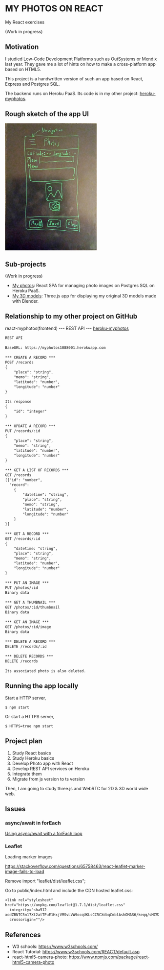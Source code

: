 # MY PHOTOS ON REACT

My React exercises

(Work in progress)

## Motivation

I studied Low-Code Development Platforms such as OutSystems or Mendix last year. They gave me a lot of hints on how to make a cross-platform app based on HTML5.

This project is a handwritten version of such an app based on React, Express and Postgres SQL.

The backend runs on Heroku PaaS. Its code is in my other project: [heroku-myphotos](https://github.com/araobp/heroku-myphotos).


## Rough sketch of the app UI

<img src="./doc/rough_sketch.jpg" width=300px>

## Sub-projects

(Work in progress)

- [My photos](/myphotos): React SPA for managing photo images on Postgres SQL on Heroku PaaS.
- [My 3D models](/three): Three.js app for displaying my original 3D models made with Blender.

## Relationship to my other project on GitHub

react-myphotos(frontend) --- REST API --- [heroku-myphotos](https://github.com/araobp/heroku-myphotos)

```
REST API

BaseURL: https://myphotos1088001.herokuapp.com

*** CREATE A RECORD ***
POST /records
{
    "place": "string",
    "memo": "string",
    "latitude": "number",
    "longitude": "number"
}

Its response
{
    "id": "integer"
}

*** UPDATE A RECORD ***
PUT /records/:id
{
    "place": "string",
    "memo": "string",
    "latitude": "number",
    "longitude": "number"
}

*** GET A LIST OF RECORDS ***
GET /records
[{"id": "number", 
  "record":
    {
        "datetime": "string",
        "place": "string",
        "memo": "string",
        "latitude": "number",
        "longitude": "number"
    }
}]

*** GET A RECORD ***
GET /records/:id
{
    "datetime: "string",
    "place": "string",
    "memo": "string",
    "latitude": "number",
    "longitude": "number"
}

*** PUT AN IMAGE ***
PUT /photos/:id
Binary data

*** GET A THUMBNAIL ***
GET /photos/:id/thumbnail
Binary data

*** GET AN IMAGE ***
GET /photos/:id/image
Binary data

*** DELETE A RECORD ***
DELETE /records/:id

*** DELETE RECORDS ***
DELETE /records

Its associated photo is also deleted.

```

## Running the app locally

Start a HTTP server,
```
$ npm start
```

Or start a HTTPS server,
```
$ HTTPS=true npm start
```

## Project plan

1. Study React basics
2. Study Heroku basics
3. Develop Photo app with React
4. Develop REST API services on Heroku
5. Integrate them
6. Migrate from js version to ts version

Then, I am going to study three.js and WebRTC for 2D & 3D world wide web.

## Issues

### async/await in forEach

[Using async/await with a forEach loop](https://stackoverflow.com/questions/37576685/using-async-await-with-a-foreach-loop)

### Leaflet

Loading marker images 

https://stackoverflow.com/questions/65758463/react-leaflet-marker-image-fails-to-load

Remove import "leaflet/dist/leaflet.css"; 

Go to public/index.html and include the CDN hosted leaflet.css:
```
<link rel="stylesheet" href="https://unpkg.com/leaflet@1.7.1/dist/leaflet.css"
  integrity="sha512-xodZBNTC5n17Xt2atTPuE1HxjVMSvLVW9ocqUKLsCC5CXdbqCmblAshOMAS6/keqq/sMZMZ19scR4PsZChSR7A=="
  crossorigin=""/>
```

## References

- W3 schools: https://www.w3schools.com/
- React Tutorial: https://www.w3schools.com/REACT/default.asp
- react-html5-camera-photo: https://www.npmjs.com/package/react-html5-camera-photo
